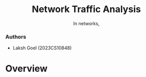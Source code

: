 <br />
<div align="center">

  <h1 align="center">Network Traffic Analysis</h1>
  <p align="center">
    In networks, 
  </p>

</div>

### Authors
- Laksh Goel (2023CS10848)

# Overview
